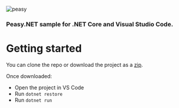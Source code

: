 ![peasy](https://www.dropbox.com/s/2yajr2x9yevvzbm/peasy3.png?dl=0&raw=1)

### Peasy.NET sample for .NET Core and Visual Studio Code.

# Getting started

You can clone the repo or download the project as a [zip](https://github.com/ahanusa/PeasyDotNetCoreSample/archive/master.zip).  

Once downloaded:
- Open the project in VS Code
- Run ```dotnet restore```
- Run ```dotnet run```
